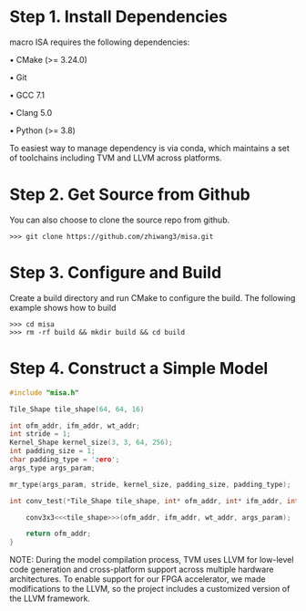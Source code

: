 # Step 1. Install Dependencies

macro ISA requires the following dependencies:

•	CMake (>= 3.24.0)

•	Git

•	GCC 7.1

•	Clang 5.0

•	Python (>= 3.8)

To easiest way to manage dependency is via conda, which maintains a set of toolchains including TVM and LLVM across platforms. 

# Step 2. Get Source from Github

You can also choose to clone the source repo from github.

```
>>> git clone https://github.com/zhiwang3/misa.git
```

# Step 3. Configure and Build

Create a build directory and run CMake to configure the build. The following example shows how to build

```
>>> cd misa
>>> rm -rf build && mkdir build && cd build
```

# Step 4. Construct a Simple Model

```c
#include "misa.h"

Tile_Shape tile_shape(64, 64, 16)

int ofm_addr, ifm_addr, wt_addr;
int stride = 1;
Kernel_Shape kernel_size(3, 3, 64, 256);
int padding_size = 1;
char padding_type = 'zero';
args_type args_param;

mr_type(args_param, stride, kernel_size, padding_size, padding_type);

int conv_test(*Tile_Shape tile_shape, int* ofm_addr, int* ifm_addr, int* wt_addr, args_type* args_param){

    conv3x3<<<tile_shape>>>(ofm_addr, ifm_addr, wt_addr, args_param);

    return ofm_addr;
}

```



NOTE: During the model compilation process, TVM uses LLVM for low-level code generation and cross-platform support across multiple hardware architectures. To enable support for our FPGA accelerator, we made modifications to the LLVM, so the project includes a customized version of the LLVM framework.
